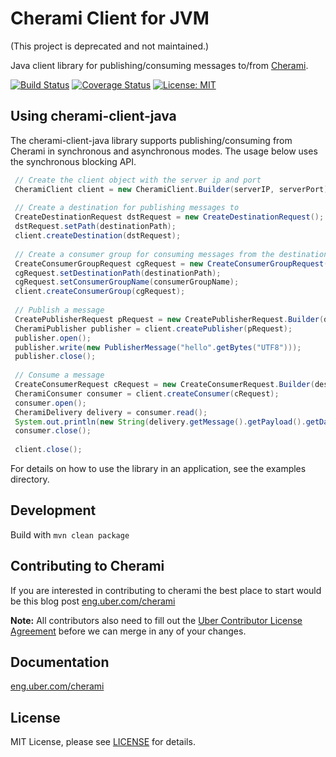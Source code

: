 Cherami Client for JVM 
=======================
(This project is deprecated and not maintained.)

Java client library for publishing/consuming messages to/from [Cherami](https://eng.uber.com/cherami/).

[![Build Status](https://travis-ci.org/uber/cherami-client-java.svg?branch=master)](https://travis-ci.org/uber/cherami-client-java) [![Coverage Status](https://coveralls.io/repos/uber/cherami-client-java/badge.svg?branch=master&service=github)](https://coveralls.io/github/uber/cherami-client-java?branch=master)
[![License: MIT](https://img.shields.io/badge/License-MIT-yellow.svg)](https://opensource.org/licenses/MIT)

## Using cherami-client-java

The cherami-client-java library supports publishing/consuming from Cherami in synchronous and asynchronous modes. The usage below uses the synchronous blocking API.

```java
 // Create the client object with the server ip and port
 CheramiClient client = new CheramiClient.Builder(serverIP, serverPort).build();
 
 // Create a destination for publishing messages to
 CreateDestinationRequest dstRequest = new CreateDestinationRequest();
 dstRequest.setPath(destinationPath);
 client.createDestination(dstRequest);
 
 // Create a consumer group for consuming messages from the destination
 CreateConsumerGroupRequest cgRequest = new CreateConsumerGroupRequest();
 cgRequest.setDestinationPath(destinationPath);
 cgRequest.setConsumerGroupName(consumerGroupName);
 client.createConsumerGroup(cgRequest);
 
 // Publish a message
 CreatePublisherRequest pRequest = new CreatePublisherRequest.Builder(destinationPath).build()
 CheramiPublisher publisher = client.createPublisher(pRequest);
 publisher.open();
 publisher.write(new PublisherMessage("hello".getBytes("UTF8")));
 publisher.close();
 
 // Consume a message
 CreateConsumerRequest cRequest = new CreateConsumerRequest.Builder(destinationPath, consumerGroupName).build()
 CheramiConsumer consumer = client.createConsumer(cRequest);
 consumer.open();
 CheramiDelivery delivery = consumer.read();
 System.out.println(new String(delivery.getMessage().getPayload().getData(), "UTF8"));
 consumer.close();
 
 client.close();
```

For details on how to use the library in an application, see the examples directory.

## Development
Build with `mvn clean package`

## Contributing to Cherami
If you are interested in contributing to cherami the best place to start would be this blog post [eng.uber.com/cherami](https://eng.uber.com/cherami/)

**Note:** All contributors also need to fill out the [Uber Contributor License Agreement](http://t.uber.com/cla) before we can merge in any of your changes.

Documentation
--------------
[eng.uber.com/cherami](https://eng.uber.com/cherami/)

License
-------
MIT License, please see [LICENSE](https://github.com/uber/cherami-client-java/blob/master/LICENSE) for details.
